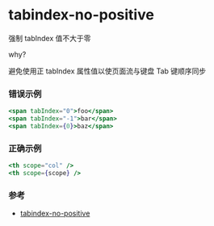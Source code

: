 # tabindex-no-positive

强制 tabIndex 值不大于零

why?

避免使用正 tabIndex 属性值以使页面流与键盘 Tab 键顺序同步

### 错误示例

```jsx
<span tabIndex="0">foo</span>
<span tabIndex="-1">bar</span>
<span tabIndex={0}>baz</span>
```

### 正确示例

```jsx
<th scope="col" />
<th scope={scope} />
```

### 参考

- [tabindex-no-positive](https://github.com/jsx-eslint/eslint-plugin-react/blob/c42b624d0fb9ad647583a775ab9751091eec066f/docs/rules/tabindex-no-positive)
